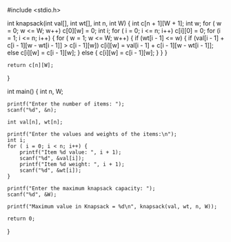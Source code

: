 #include <stdio.h>

int knapsack(int val[], int wt[], int n, int W) {
    int c[n + 1][W + 1]; 
    int w;
    for ( w = 0; w <= W; w++)
        c[0][w] = 0;
        int i;
    for ( i = 0; i <= n; i++)
        c[i][0] = 0;
    for (i = 1; i <= n; i++) {
        for ( w = 1; w <= W; w++) {
            if (wt[i - 1] <= w) { 
                if (val[i - 1] + c[i - 1][w - wt[i - 1]] > c[i - 1][w])
                    c[i][w] = val[i - 1] + c[i - 1][w - wt[i - 1]];
                else
                    c[i][w] = c[i - 1][w];
            } else {
                c[i][w] = c[i - 1][w];
            }
        }
    }

    return c[n][W];
}

int main() {
    int n, W;

    printf("Enter the number of items: ");
    scanf("%d", &n);

    int val[n], wt[n];

    printf("Enter the values and weights of the items:\n");
    int i;
    for ( i = 0; i < n; i++) {
        printf("Item %d value: ", i + 1);
        scanf("%d", &val[i]);
        printf("Item %d weight: ", i + 1);
        scanf("%d", &wt[i]);
    }

    printf("Enter the maximum knapsack capacity: ");
    scanf("%d", &W);

    printf("Maximum value in Knapsack = %d\n", knapsack(val, wt, n, W));

    return 0;
}
